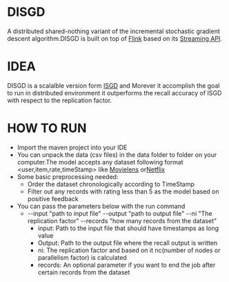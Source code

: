 




# DISGD
A distributed shared-nothing variant of the incremental stochastic gradient descent algorithm.DISGD is built on top of [Flink](https://flink.apache.org/) based on its [Streaming API](https://ci.apache.org/projects/flink/flink-docs-stable/dev/datastream_api.html).

# IDEA
DISGD is a scalalble version form [ISGD](https://link.springer.com/chapter/10.1007/978-3-319-08786-3_41) and Morever it accomplish the goal to run in distributed environment it outperforms the recall accuracy of ISGD with respect to the replication factor. 



# HOW TO RUN #
- Import the maven project into your IDE
- You can unpack the data (csv files) in the data folder to folder on your computer.The model accepts any dataset following format <user,item,rate,timeStamp> like [Movielens](https://grouplens.org/datasets/movielens/) or[Netflix](https://www.kaggle.com/netflix-inc/netflix-prize-data)
- Some basic preprocessing needed:
  - Order the dataset chronologically according to TimeStamp
  - Filter out any records with rating less than 5 as the model based on positive feedback
- You can pass the parameters below with the run command
  - --input "path to input file" --output "path to output file" --ni "The replication factor" --records "how many records from the dataset"
    * input: Path to the input file that should have timestamps as long value
    * Output: Path to the output file where the recall output is written
    * ni: The replication factor and based on it nc(number of nodes or parallelism factor) is calculated
    * records: An optional parameter if you want to end the job after certain records from the dataset
